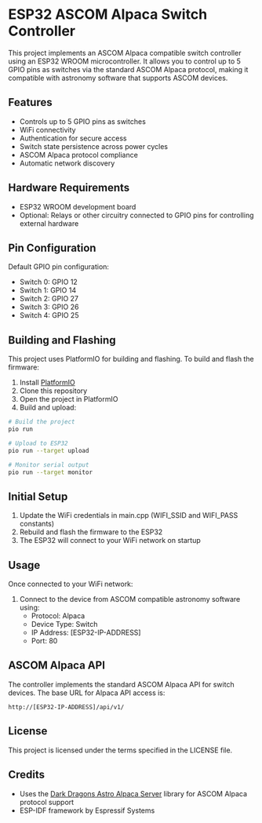 # ESP32 ASCOM Alpaca Switch Controller

This project implements an ASCOM Alpaca compatible switch controller using an ESP32 WROOM microcontroller. It allows you to control up to 5 GPIO pins as switches via the standard ASCOM Alpaca protocol, making it compatible with astronomy software that supports ASCOM devices.

## Features

- Controls up to 5 GPIO pins as switches
- WiFi connectivity
- Authentication for secure access
- Switch state persistence across power cycles
- ASCOM Alpaca protocol compliance
- Automatic network discovery

## Hardware Requirements

- ESP32 WROOM development board
- Optional: Relays or other circuitry connected to GPIO pins for controlling external hardware

## Pin Configuration

Default GPIO pin configuration:
- Switch 0: GPIO 12
- Switch 1: GPIO 14
- Switch 2: GPIO 27
- Switch 3: GPIO 26
- Switch 4: GPIO 25

## Building and Flashing

This project uses PlatformIO for building and flashing. To build and flash the firmware:

1. Install [PlatformIO](https://platformio.org/install)
2. Clone this repository
3. Open the project in PlatformIO
4. Build and upload:

```bash
# Build the project
pio run

# Upload to ESP32
pio run --target upload

# Monitor serial output
pio run --target monitor
```

## Initial Setup

1. Update the WiFi credentials in main.cpp (WIFI_SSID and WIFI_PASS constants)
2. Rebuild and flash the firmware to the ESP32
3. The ESP32 will connect to your WiFi network on startup

## Usage

Once connected to your WiFi network:

1. Connect to the device from ASCOM compatible astronomy software using:
   - Protocol: Alpaca
   - Device Type: Switch
   - IP Address: [ESP32-IP-ADDRESS]
   - Port: 80

## ASCOM Alpaca API

The controller implements the standard ASCOM Alpaca API for switch devices. The base URL for Alpaca API access is:

```
http://[ESP32-IP-ADDRESS]/api/v1/
```

## License

This project is licensed under the terms specified in the LICENSE file.

## Credits

- Uses the [Dark Dragons Astro Alpaca Server](https://github.com/darkdragonsastro/python-alpaca-server) library for ASCOM Alpaca protocol support
- ESP-IDF framework by Espressif Systems 